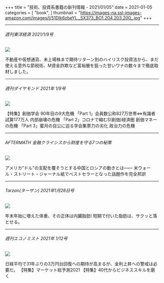 +++
title = "技術、投資系書籍の新刊情報 - 2021/01/05"
date = 2021-01-05
categories = [
    "book",
]
thumbnail = "https://images-na.ssl-images-amazon.com/images/I/51DIk6zbeYL._SX373_BO1,204,203,200_.jpg"
+++

---

###### 週刊東洋経済 2021/1/9号
<a target="_blank"  href="https://www.amazon.co.jp/gp/product/B08P1KLTM8/ref=as_li_tl?ie=UTF8&camp=247&creative=1211&creativeASIN=B08P1KLTM8&linkCode=as2&tag=antena02-22&linkId=b30ee7a54dfc5131f8838076e8ae1f72"><img border="0" src="//ws-fe.amazon-adsystem.com/widgets/q?_encoding=UTF8&MarketPlace=JP&ASIN=B08P1KLTM8&ServiceVersion=20070822&ID=AsinImage&WS=1&Format=_SL250_&tag=antena02-22" ></a><img src="//ir-jp.amazon-adsystem.com/e/ir?t=antena02-22&l=am2&o=9&a=B08P1KLTM8" width="1" height="1" border="0" alt="" style="border:none !important; margin:0px !important;" />

不動産や仮想通貨、未上場株まで期待リターン別のハイリスク投資法から、まだ使える意外な節税術、M資金詐欺など富裕層を狙った甘いワナの数々まで徹底取材しました。

---

###### 週刊ダイヤモンド 2021年 1/9号
<a target="_blank"  href="https://www.amazon.co.jp/gp/product/B08QM1275T/ref=as_li_tl?ie=UTF8&camp=247&creative=1211&creativeASIN=B08QM1275T&linkCode=as2&tag=antena02-22&linkId=e425bed6b841166541b9f44dc0ca668a"><img border="0" src="//ws-fe.amazon-adsystem.com/widgets/q?_encoding=UTF8&MarketPlace=JP&ASIN=B08QM1275T&ServiceVersion=20070822&ID=AsinImage&WS=1&Format=_SL250_&tag=antena02-22" ></a><img src="//ir-jp.amazon-adsystem.com/e/ir?t=antena02-22&l=am2&o=9&a=B08QM1275T" width="1" height="1" border="0" alt="" style="border:none !important; margin:0px !important;" />

【特集】創価学会 90年目の9大危機
「Part 1」会員数公称827万世帯⇔有識者試算177万人 内部崩壊の危機
「Part 2」コロナで縮むS(創価)経済圏 創価マネーの危機
「Part 3」蜜月の自公に迫る学会集票力の劣化 政治力の危機

---

###### AFTERMATH 金融クライシスから財産を守る7つの秘策
<a target="_blank"  href="https://www.amazon.co.jp/gp/product/434493203X/ref=as_li_tl?ie=UTF8&camp=247&creative=1211&creativeASIN=434493203X&linkCode=as2&tag=antena02-22&linkId=11a6c87f59495f16e035520a1556fef1"><img border="0" src="//ws-fe.amazon-adsystem.com/widgets/q?_encoding=UTF8&MarketPlace=JP&ASIN=434493203X&ServiceVersion=20070822&ID=AsinImage&WS=1&Format=_SL250_&tag=antena02-22" ></a><img src="//ir-jp.amazon-adsystem.com/e/ir?t=antena02-22&l=am2&o=9&a=434493203X" width="1" height="1" border="0" alt="" style="border:none !important; margin:0px !important;" />

アメリカ“ドル"の支配を覆そうとする中国とロシアの動きとは―—
米ウォール・ストリート・ジャーナル紙でベストセラーとなった話題作を完全邦訳

---

###### Tarzan(ターザン) 2021年1月28日号

<a target="_blank"  href="https://www.amazon.co.jp/gp/product/B08QGNLMHB/ref=as_li_tl?ie=UTF8&camp=247&creative=1211&creativeASIN=B08QGNLMHB&linkCode=as2&tag=antena02-22&linkId=baf093d23037daeb396148069ab9152d"><img border="0" src="//ws-fe.amazon-adsystem.com/widgets/q?_encoding=UTF8&MarketPlace=JP&ASIN=B08QGNLMHB&ServiceVersion=20070822&ID=AsinImage&WS=1&Format=_SL250_&tag=antena02-22" ></a><img src="//ir-jp.amazon-adsystem.com/e/ir?t=antena02-22&l=am2&o=9&a=B08QGNLMHB" width="1" height="1" border="0" alt="" style="border:none !important; margin:0px !important;" />

年末年始に増えた体重、その正体は内臓脂肪!
短期で付いた脂肪は、サクッと落とせる。

---

###### 週刊エコノミスト 2021年 1/12号

<a target="_blank"  href="https://www.amazon.co.jp/gp/product/B08MWTR5YV/ref=as_li_tl?ie=UTF8&camp=247&creative=1211&creativeASIN=B08MWTR5YV&linkCode=as2&tag=antena02-22&linkId=414afdcee9b410544f0d32ec78c62a40"><img border="0" src="//ws-fe.amazon-adsystem.com/widgets/q?_encoding=UTF8&MarketPlace=JP&ASIN=B08MWTR5YV&ServiceVersion=20070822&ID=AsinImage&WS=1&Format=_SL250_&tag=antena02-22" ></a><img src="//ir-jp.amazon-adsystem.com/e/ir?t=antena02-22&l=am2&o=9&a=B08MWTR5YV" width="1" height="1" border="0" alt="" style="border:none !important; margin:0px !important;" />

日経平均で31年ぶりの3万円台回復への期待が高まるが、金利上昇への警戒は必要だ。
【特集】マーケット総予測2021
【特集】40代からビジネススキルを磨く

